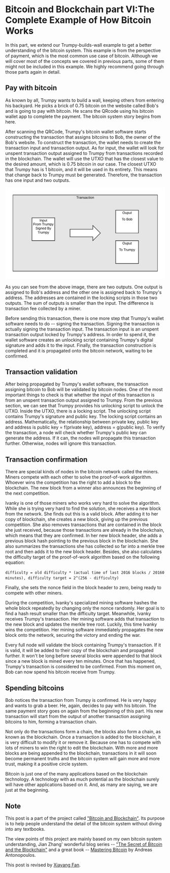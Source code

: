 # Bitcoin and Blockchain part VI:The Complete Example of How Bitcoin Works

In this part, we extend our Trumpy-builds-wall example to get a better understanding of the bitcoin system. This example is from the perspective of payment, which is the most common use case of bitcoin. Although we will cover most of the concepts we covered in previous parts, some of them might not be included in this example. We highly recommend going through those parts again in detail.

## Pay with bitcoin

As known by all, Trumpy wants to build a wall, keeping others from entering his backyard. He picks a brick of 0.75 bitcoin on the website called Bob's and is going to pay with bitcoin. He scans the QRcode using his bitcoin wallet app to complete the payment. The bitcoin system story begins from here.

After scanning the QRCode, Trumpy's bitcoin wallet software starts constructing the transaction that assigns bitcoins to Bob, the owner of the Bob's website. To construct the transaction, the wallet needs to create the transaction input and transaction output. As for input, the wallet will look for unspent transaction output assigned to Trumpy from transactions recorded in the blockchain. The wallet will use the UTXO that has the closest value to the desired amount, which is 0.75 bitcoin in our case. The closest UTXO that Trumpy has is 1 bitcoin, and it will be used in its entirety. This means that change back to Trumpy must be generated. Therefore, the transaction has one input and two outputs. 

![Alt Text](/images/Transaction-Trumpy-Pay.png)

As you can see from the above image, there are two outputs. One output is assigned to Bob's address and the other one is assigned back to Trumpy's address. The addresses are contained in the locking scripts in those two outputs. The sum of outputs is smaller than the input. The difference is transaction fee collected by a miner. 

Before sending this transaction, there is one more step that Trumpy's wallet software needs to do -- signing the transaction. Signing the transaction is actually signing the transaction input. The transaction input is an unspent transaction output locked by Trumpy's address. In order to spend it, the wallet software creates an unlocking script containing Trumpy's digital signature and adds it to the input. Finally, the transaction construction is completed and it is propagated onto the bitcoin network, waiting to be confirmed. 
## Transaction validation 

After being propagated by Trumpy's wallet software, the transaction assigning bitcoin to Bob will be validated by bitcoin nodes. One of the most important things to check is that whether the input of this transaction is from an unspent transaction output assigned to Trumpy. From the previous section, we can see that Trumpy provides his unlocking script to unlock the UTXO. Inside the UTXO, there is a locking script. The unlocking script contains Trumpy's signature and public key. The locking script contains an address. Mathematically, the relationship between private key, public key and address is public key = f(private key), address = g(public key). To verify the transaction, a node will check whether Trumpy's public key can generate the address. If it can, the nodes will propagate this transaction further. Otherwise, nodes will ignore this transaction.

## Transaction confirmation

There are special kinds of nodes in the bitcoin network called the miners. Miners compete with each other to solve the proof-of-work algorithm. Whoever wins the competition has the right to add a block to the blockchain. The new block from a winner also announces the beginning of the next competition. 

Ivanky is one of those miners who works very hard to solve the algorithm. While she is trying very hard to find the solution, she receives a new block from the network. She finds out this is a valid block. After adding it to her copy of blockchain, she creates a new block, giving up the previous competition. She also removes transactions that are contained in the block she just received, because those transactions are already in the blockchain, which means that they are confirmed. In her new block header, she adds a previous block hash pointing to the previous block in the blockchain. She also summarizes the transactions she has collected so far into a merkle tree root and then adds it to the new block header. Besides, she also calculates the difficulty target of the proof-of-work algorithm based on the following equation:

`difficulty = old difficulty * (actual time of last 2016 blocks / 20160 minutes), difficulty target = 2^(256 - difficulty)`

Finally, she sets the nonce field in the block header to zero, being ready to compete with other miners.

During the competition, Ivanky's specialized mining software hashes the whole block repeatedly by changing only the nonce randomly. Her goal is to find a hash result smaller than the difficulty target. Meanwhile, Ivanky receives Trumpy's transaction. Her mining software adds that transaction to the new block and updates the merkle tree root. Luckily, this time Ivanky wins the competition. Her mining software immediately propagates the new block onto the network, securing the victory and ending the war. 

Every full node will validate the block containing Trumpy's transaction. If it is valid, it will be added to their copy of the blockchain and propagated further. It won't be long before several blocks were appended to that block since a new block is mined every ten minutes. Once that has happened, Trumpy's transaction is considered to be confirmed. From this moment on, Bob can now spend his bitcoin receive from Trumpy.

## Spending bitcoins

Bob notices the transaction from Trumpy is confirmed. He is very happy and wants to grab a beer. He, again, decides to pay with his bitcoin. The same payment story goes on again from the beginning of this part. His new transaction will start from the output of another transaction assigning bitcoins to him, forming a transaction chain.

Not only do the transactions form a chain, the blocks also form a chain, as known as the blockchain. Once a transaction is added to the blockchain, it is very difficult to modify it or remove it. Because one has to compete with lots of miners to win the right to edit the blockchain. With more and more blocks are being appended to the blockchain, transactions in it will soon become permanent truths and the bitcoin system will gain more and more trust, making it a positive circle system. 

Bitcoin is just one of the many applications based on the blockchain technology. A technology with as much potential as the blockchain surely will have other applications based on it. And, as many are saying, we are just at the beginning.

## Note

This post is a part of the project called ["Bitcoin and Blockchain"](https://github.com/JunbangHuang/blockchain). Its purpose is to help people understand the detail of the bitcoin system without diving into any textbooks.

The view points of this project are mainly based on my own bitcoin system understanding, Jian Zhang' wonderful blog series -- ["The Secret of Bitcoin and the Blockchain"](http://www.infoq.com/cn/articles/bitcoin-and-block-chain-part01) and a great book -- [Mastering Bitcoin](http://shop.oreilly.com/product/0636920032281.do) by Andreas Antonopoulos. 

This post is revised by [Xiayang Fan](https://www.linkedin.com/in/xiayang-fan-023465a8/).
